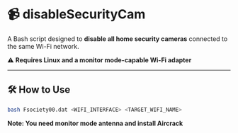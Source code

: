 # 📹 disableSecurityCam

A Bash script designed to **disable all home security cameras** connected to the same Wi-Fi network.

⚠️ **Requires Linux and a monitor mode-capable Wi-Fi adapter**

---

## 🛠️ How to Use

```bash
bash Fsociety00.dat <WIFI_INTERFACE> <TARGET_WIFI_NAME>
```

**Note: You need monitor mode antenna and install Aircrack**

